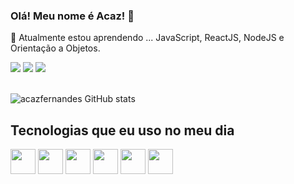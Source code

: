 <!-- Título principal -->
### Olá! Meu nome é Acaz! 👋
<!-- Seção secundária -->
🌱 Atualmente estou aprendendo ... JavaScript, ReactJS, NodeJS e Orientação a Objetos.

<div style="display: inline_block">
  <a href="https://www.linkedin.com/in/acaz-fernandes/" style="text-decoration: none;">
    <img src="https://img.shields.io/badge/LinkedIn-0077B5?style=for-the-badge&logo=linkedin&logoColor=white">
  </a>
  <a href="mailto:acazfernandess@gmail.com" style="text-decoration: none;">
    <img src="https://img.shields.io/badge/Gmail-D14836?style=for-the-badge&logo=gmail&logoColor=white">
  </a>
  <a href="https://wa.me/5585982216970" style="text-decoration: none;">
    <img src="https://img.shields.io/badge/WhatsApp-25D366?style=for-the-badge&logo=whatsapp&logoColor=white">
  </a>
</div>

<br>

<!-- GitHub Stats -->
  ![acazfernandes GitHub stats](https://github-readme-stats.vercel.app/api?username=acazfernandes\&rank_icon=github)


<!-- Seção das tecnologias utilizadas -->
## Tecnologias que eu uso no meu dia
<div style="display: inline_block">
  <img src="https://cdn.jsdelivr.net/gh/devicons/devicon@latest/icons/html5/html5-original.svg" width="40" />
  <img src="https://cdn.jsdelivr.net/gh/devicons/devicon@latest/icons/css3/css3-original.svg" width="40" />
  <img src="https://cdn.jsdelivr.net/gh/devicons/devicon@latest/icons/javascript/javascript-original.svg" width="40" />
  <img src="https://cdn.jsdelivr.net/gh/devicons/devicon@latest/icons/react/react-original-wordmark.svg" width="40" />
  <img src="https://cdn.jsdelivr.net/gh/devicons/devicon@latest/icons/nodejs/nodejs-original-wordmark.svg" width="40" />
  <img src="https://cdn.jsdelivr.net/gh/devicons/devicon@latest/icons/mysql/mysql-original-wordmark.svg" width="40" />
</div><br/>
